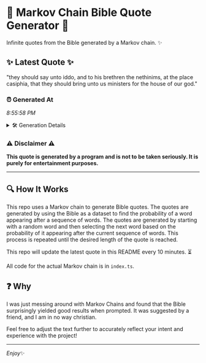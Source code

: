 # 📖 Markov Chain Bible Quote Generator 📖

Infinite quotes from the Bible generated by a Markov chain. ✨

## ✨ Latest Quote ✨
"they should say unto iddo, and to his brethren the nethinims, at the place casiphia, that they should bring unto us ministers for the house of our god."

### ⏰ Generated At
*8:55:58 PM*

<details>
    <summary>🛠️ Generation Details</summary>
    <p>
        <strong>🌱 Seed:</strong> they<br>
        <strong>🔄 Iterations:</strong> 27<br>
        <strong>📜 Context History:</strong><br>[ they ]: should<br>[ they, should ]: say<br>[ they, should, say ]: unto<br>[ they, should, say, unto ]: iddo,<br>[ they, should, say, unto, iddo, ]: and<br>[ they, should, say, unto, iddo,, and ]: to<br>[ should, say, unto, iddo,, and, to ]: his<br>[ say, unto, iddo,, and, to, his ]: brethren<br>[ unto, iddo,, and, to, his, brethren ]: the<br>[ iddo,, and, to, his, brethren, the ]: nethinims,<br>[ and, to, his, brethren, the, nethinims, ]: at<br>[ to, his, brethren, the, nethinims,, at ]: the<br>[ his, brethren, the, nethinims,, at, the ]: place<br>[ brethren, the, nethinims,, at, the, place ]: casiphia,<br>[ the, nethinims,, at, the, place, casiphia, ]: that<br>[ nethinims,, at, the, place, casiphia,, that ]: they<br>[ at, the, place, casiphia,, that, they ]: should<br>[ the, place, casiphia,, that, they, should ]: bring<br>[ place, casiphia,, that, they, should, bring ]: unto<br>[ casiphia,, that, they, should, bring, unto ]: us<br>[ that, they, should, bring, unto, us ]: ministers<br>[ they, should, bring, unto, us, ministers ]: for<br>[ should, bring, unto, us, ministers, for ]: the<br>[ bring, unto, us, ministers, for, the ]: house<br>[ unto, us, ministers, for, the, house ]: of<br>[ us, ministers, for, the, house, of ]: our<br>[ ministers, for, the, house, of, our ]: god.<br>
    </p>
</details>

### ⚠️ Disclaimer ⚠️
**This quote is generated by a program and is not to be taken seriously. It is purely for entertainment purposes.**

---

## 🔍 How It Works

This repo uses a Markov chain to generate Bible quotes. The quotes are generated by using the Bible as a dataset to find the probability of a word appearing after a sequence of words. The quotes are generated by starting with a random word and then selecting the next word based on the probability of it appearing after the current sequence of words. This process is repeated until the desired length of the quote is reached.

This repo will update the latest quote in this README every 10 minutes. ⏳

All code for the actual Markov chain is in `index.ts`.

## ❓ Why

I was just messing around with Markov Chains and found that the Bible surprisingly yielded good results when prompted. 
It was suggested by a friend, and I am in no way christian.

Feel free to adjust the text further to accurately reflect your intent and experience with the project!

---

*Enjoy*✨

